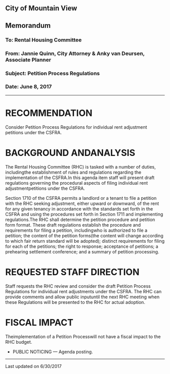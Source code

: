 ## City of Mountain View
## Memorandum
### To: Rental Housing Committee
### From: Jannie Quinn, City Attorney & Anky van Deursen, Associate Planner
### Subject: Petition Process Regulations  
### Date: June 8, 2017  

***

# RECOMMENDATION  
Consider Petition  Process Regulations  for  individual  rent  adjustment petitions under the CSFRA.  

# BACKGROUND ANDANALYSIS  
The Rental Housing Committee (RHC) is tasked with a number of duties, includingthe establishment of rules and regulations regarding the implementation of the CSFRA.In this agenda item staff will present draft regulations governing the procedural aspects of filing individual rent adjustmentpetitions under the CSFRA.    

Section 1710 of the CSFRA permits a landlord or a tenant to file a petition with the RHC seeking  adjustment,  either  upward  or  downward,  of  the  rent  for  any  given  tenancy  in accordance  with  the  standards  set  forth  in  the  CSFRA  and  using  the  procedures  set forth  in  Section  1711  and  implementing  regulations.The  RHC  shall  determine  the petition  procedure  and  petition  form  format. These draft regulations establish  the procedure  and  requirements  for  filing a  petition,  includingwho is authorized to  file  a petition;  the  content  of  the  petition forms(the  content  will  change  according  to  which fair  return  standard  will  be  adopted); distinct requirements for  filing  for  each  of  the petitions;   the   right   to   response;   acceptance   of   petitions;   a   prehearing   settlement conference; and a summary of petition processing.

# REQUESTED STAFF DIRECTION  
Staff  requests  the  RHC  review  and  consider  the  draft  Petition  Process  Regulations  for individual  rent  adjustments  under  the  CSFRA.    The  RHC  can  provide  comments  and allow public  inputuntil the  next  RHC  meeting  when  these  Regulations  will  be presented to the RHC for actual adoption.

# FISCAL IMPACT  
Theimplementation  of  a Petition  Processwill not  have  a  fiscal  impact  to  the  RHC budget.  

* PUBLIC NOTICING — Agenda posting.

***
Last updated on 6/30/2017  